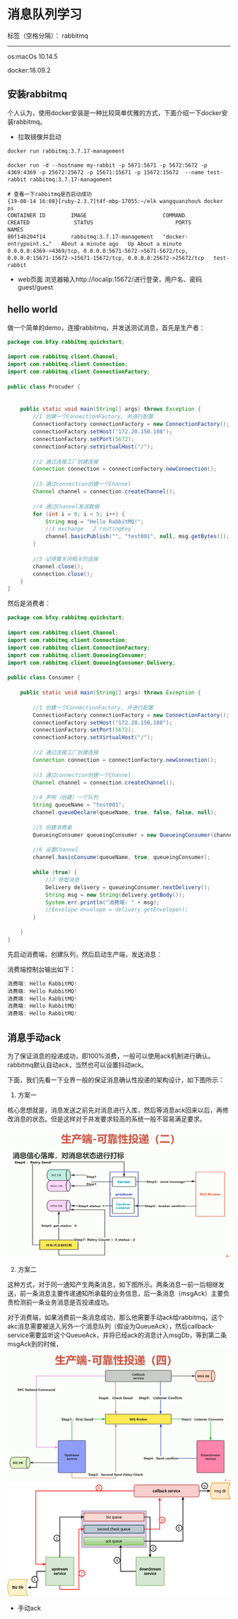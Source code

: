 ﻿# 消息队列学习

标签（空格分隔）： rabbitmq

---
os:macOs 10.14.5

docker:18.09.2

安装rabbitmq
----------
个人认为，使用docker安装是一种比较简单优雅的方式，下面介绍一下docker安装rabbitmq。

 - 拉取镜像并启动

 ```linux
 docker run rabbitmq:3.7.17-management
 
 docker run -d --hostname my-rabbit -p 5671:5671 -p 5672:5672 -p 4369:4369 -p 25672:25672 -p 15671:15671 -p 15672:15672  --name test-rabbit rabbitmq:3.7.17-management
 
 # 查看一下rabbitmq是否启动成功
 {19-08-14 16:08}[ruby-2.3.7]t4f-mbp-17055:~/elk wangquanzhou% docker ps
CONTAINER ID        IMAGE                        COMMAND                  CREATED              STATUS                          PORTS                                                                                                                      NAMES
80f14b204f14        rabbitmq:3.7.17-management   "docker-entrypoint.s…"   About a minute ago   Up About a minute               0.0.0.0:4369->4369/tcp, 0.0.0.0:5671-5672->5671-5672/tcp, 0.0.0.0:15671-15672->15671-15672/tcp, 0.0.0.0:25672->25672/tcp   test-rabbit
 ```

 - web页面
浏览器输入http://localip:15672/进行登录，用户名、密码guest/guest
 
hello world
-----------
做一个简单的demo，连接rabbitmq，并发送测试消息，首先是生产者：
```java
package com.bfxy.rabbitmq.quickstart;

import com.rabbitmq.client.Channel;
import com.rabbitmq.client.Connection;
import com.rabbitmq.client.ConnectionFactory;

public class Procuder {


    public static void main(String[] args) throws Exception {
        //1 创建一个ConnectionFactory, 并进行配置
        ConnectionFactory connectionFactory = new ConnectionFactory();
        connectionFactory.setHost("172.20.150.108");
        connectionFactory.setPort(5672);
        connectionFactory.setVirtualHost("/");

        //2 通过连接工厂创建连接
        Connection connection = connectionFactory.newConnection();

        //3 通过connection创建一个Channel
        Channel channel = connection.createChannel();

        //4 通过Channel发送数据
        for (int i = 0; i < 5; i++) {
            String msg = "Hello RabbitMQ!";
            //1 exchange   2 routingKey
            channel.basicPublish("", "test001", null, msg.getBytes());
        }

        //5 记得要关闭相关的连接
        channel.close();
        connection.close();
    }
}
```

然后是消费者：
```java
package com.bfxy.rabbitmq.quickstart;

import com.rabbitmq.client.Channel;
import com.rabbitmq.client.Connection;
import com.rabbitmq.client.ConnectionFactory;
import com.rabbitmq.client.QueueingConsumer;
import com.rabbitmq.client.QueueingConsumer.Delivery;

public class Consumer {

    public static void main(String[] args) throws Exception {

        //1 创建一个ConnectionFactory, 并进行配置
        ConnectionFactory connectionFactory = new ConnectionFactory();
        connectionFactory.setHost("172.20.150.108");
        connectionFactory.setPort(5672);
        connectionFactory.setVirtualHost("/");

        //2 通过连接工厂创建连接
        Connection connection = connectionFactory.newConnection();

        //3 通过connection创建一个Channel
        Channel channel = connection.createChannel();

        //4 声明（创建）一个队列
        String queueName = "test001";
        channel.queueDeclare(queueName, true, false, false, null);

        //5 创建消费者
        QueueingConsumer queueingConsumer = new QueueingConsumer(channel);

        //6 设置Channel
        channel.basicConsume(queueName, true, queueingConsumer);

        while (true) {
            //7 获取消息
            Delivery delivery = queueingConsumer.nextDelivery();
            String msg = new String(delivery.getBody());
            System.err.println("消费端: " + msg);
            //Envelope envelope = delivery.getEnvelope();
        }

    }
}
```
先启动消费端，创建队列，然后启动生产端，发送消息：

消费端控制台输出如下：
```java
消费端: Hello RabbitMQ!
消费端: Hello RabbitMQ!
消费端: Hello RabbitMQ!
消费端: Hello RabbitMQ!
消费端: Hello RabbitMQ!
```

消息手动ack
-------
为了保证消息的投递成功，即100%消费，一般可以使用ack机制进行确认。rabbitmq默认自动ack，当然也可以设置抖动ack。

下面，我们先看一下业界一般的保证消息确认性投递的架构设计，如下图所示：

 1. 方案一

核心思想就是，消息发送之前先对消息进行入库，然后等消息ack回来以后，再修改消息的状态。但是这样对于并发要求较高的系统一般不容易满足要求。

 ![此处输入图片的描述][1]
 
  2. 方案二

这种方式，对于同一通知产生两条消息，如下图所示。两条消息一前一后相继发送，前一条消息主要传递通知所承载的业务信息，后一条消息（msgAck）主要负责检测前一条业务消息是否投递成功。

对于消费端，如果消费前一条消息成功，那么他需要手动ack给rabbitmq，这个akc消息需要被送入另外一个消息队列（假设为QueueAck），然后callback-service需要监听这个QueueAck，并将已经ack的消息计入msgDb，等到第二条msgAck到的时候，
   ![此处输入图片的描述][2]
   ![此处输入图片的描述][3]
   

 - 手动ack

 


  [1]: https://github.com/Audi-A7/learn/blob/master/image/rabbitmq/11.png?raw=true
  [2]: https://github.com/Audi-A7/learn/blob/master/image/rabbitmq/12.png?raw=true
  [3]: data:image/svg+xml;base64,PCFET0NUWVBFIHN2ZyBQVUJMSUMgIi0vL1czQy8vRFREIFNWRyAxLjEvL0VOIiAiaHR0cDovL3d3%0D%0Ady53My5vcmcvR3JhcGhpY3MvU1ZHLzEuMS9EVEQvc3ZnMTEuZHRkIj4KPHN2ZyB4bWxucz0iaHR0%0D%0AcDovL3d3dy53My5vcmcvMjAwMC9zdmciIHhtbG5zOnhsaW5rPSJodHRwOi8vd3d3LnczLm9yZy8x%0D%0AOTk5L3hsaW5rIiB2ZXJzaW9uPSIxLjEiIHdpZHRoPSIxMTEzcHgiIGhlaWdodD0iNTYzcHgiIHZp%0D%0AZXdCb3g9Ii0wLjUgLTAuNSAxMTEzIDU2MyIgY29udGVudD0iJmx0O214ZmlsZSBtb2RpZmllZD0m%0D%0AcXVvdDsyMDE5LTA4LTE3VDA4OjEzOjI2LjgxMVomcXVvdDsgaG9zdD0mcXVvdDt3d3cuZHJhdy5p%0D%0AbyZxdW90OyBhZ2VudD0mcXVvdDtNb3ppbGxhLzUuMCAoTWFjaW50b3NoOyBJbnRlbCBNYWMgT1Mg%0D%0AWCAxMF8xNF81KSBBcHBsZVdlYktpdC81MzcuMzYgKEtIVE1MLCBsaWtlIEdlY2tvKSBDaHJvbWUv%0D%0ANzEuMC4zNTc4LjgwIFNhZmFyaS81MzcuMzYmcXVvdDsgZXRhZz0mcXVvdDtRNE9CMTFIQ3B3MGlS%0D%0AbVI2ZDhIUSZxdW90OyB2ZXJzaW9uPSZxdW90OzExLjEuNCZxdW90OyB0eXBlPSZxdW90O2dvb2ds%0D%0AZSZxdW90OyZndDsmbHQ7ZGlhZ3JhbSBpZD0mcXVvdDtNaVFmTXRqbWFzUTBWWmNIS3Y1TiZxdW90%0D%0AOyBuYW1lPSZxdW90O1BhZ2UtMSZxdW90OyZndDs1WnRiYzZNMkZNYy9qUjgzZzI1Y0hqZTNkbmE2%0D%0AbloxNk90MDh5aUJqdWhpeHNwelkrK2tyUUppTFNPekVYQkkzTDBaSEVvYnowMTlIT25KbTZHYTkr%0D%0AMDNRZFBXVkJ5eWVRU3ZZemREdERFS0FvYTArTXN1K3NEaWVVeGhDRVFXNlVXV1lSNytZTmxyYXVv%0D%0AMEN0bWswbEp6SE1rcWJScDhuQ2ZObHcwYUY0RS9OWmtzZU43ODFwU0V6REhPZnhxYjFueWlRcThM%0D%0AcVFxZXkvODZpY0ZWK003QzlvbVpOeThiNlRUWXJHdkNubWduZHpkQ040RndXVit2ZERZc3o1NVYr%0D%0AS2ZyZFAxTjdlRERCRW5sS0IyZjM1Y3RmMy9rY2srdnI1R3Y0OTUvMDErMG5mWmRIR20vMUMxOUh2%0D%0ANVRoZHFFZld1NUxUNmpuVDdQTGdFbzZsMXpranJ0K1drV1N6VlBxWjFWUGFnd28yMHF1WTFVQzZu%0D%0ATEpFNm1oQXJjczYzdG05UnNwK0krRFoxSFdJb3JqR3g1emtYOHJXaTZYMFBjUExXczFnYjJ3aWEx%0D%0AcTlDc3dJZG51V2QrQWc4ZlZVR1Y4emFUWXF5YTZROGxJRDFKQ2RQbXBRZzRzYlZ2VmNMdmFSdlVv%0D%0AQ3c5M3JrQ29DODNpRlZ3OHcvMHNVT05TRjdtUUt4N3loTVozbGZWYThHMFNzT3l1bGlwVmJmN2dQ%0D%0ATlh1L3BkSnVkYzg2RmJ5Sml5MmkrUjMzVDI3ZnNpdXI0Z3UzZTVxVmJkN1hXZ0ROb0VXYjVJOS9z%0D%0AdHcxTnZ5cmZEWkMxNkJlZ0tnSW1UeTJLZzJZUXNXVXhrOU5wK2pkM1RRa05RMlZWNWhkSjI5SWhP%0D%0AUGtYckhOdDBqTXFLYnRKamNsdEV1STN5K3JnTEMzQUIzNmNxRkMyVDNwU3ZRRkJiR0hjTENIY0k2%0D%0AR0h2SGd3dzhCb3lta0lhZTRSaFFMSnd1RXA3dElKcVJvSEVVSnNvV3M2WHNCd3p5bW1BT29HcGdF%0D%0AT3dDTTlpVUIwd1E3M1RPVXo0Vys3elRsVzE1cGFIbzZUbWtORlNkODlKek0yWmUrNDJKU0xtUkNk%0D%0AMW8wR2tVbnppTlFqVGxQSW9Ob2FybFV6TFhNNmtkWjBwWWlNYUFzWDl1czlWVTd1SlBtOXpIbjFV%0D%0ARDRLYTczSU5sdmJvS3M4Ly8yV3hzMis5dU5nWm9TdEdETjRtK0tmalh5bjFRWlpNVGxXMVBLV3lB%0D%0AUDk1RTMyUU96NGR1Q1AzKzNsSi8wd3dIZU9ad3lMdCtGb0x1YXcxU0hpVnlVN3Z6dDh4UXpVYWdO%0D%0AUnNCME5xL0htbVBIZElhaXNVVFZBUHo4Q3B2SDZ2RUNFSStqZU1GOVgrOHNKaXZ4aW9ZWTRmcytx%0D%0AeDdoN3h3Q1NiVmtEb3ZkcENtOTkydTlTSXhRNGM5Vk9Td0RUTHJUWmdsbW5yS1hIVDR2VTJxbmFs%0D%0AZzlqT1pDc2RiV0QxeEFCWnFnbkNtVGxWQU00ZTB5SE5JUDdkcys1STRUdGhjdlI0Q0RieUFkRUdn%0D%0AREFNRSs0R0FyZGJ1Q1hhb29RdkNZT3NvNkg2OGRkUVY4bkE5cm9JcjYxaGNQWEd2MUIxK0J3NjJa%0D%0AU0xoYUxRbFV5Nit5cWVzcVhYRGZKNEV5dWF2V0I3WHBoQ3VDcWx1MExrd2dnaGpFZ3drM0s0d05x%0D%0ANXdKODMwdmxHNFZZN2pvYnpKQzZJOVBoYjZWQ0g2RUNvMHM1QjBQT21GZ2dhUjhtdzkxZWdFbHVO%0D%0ATWxaaG95eEoxSkNiR2xTVUFCb1IzS3N0eEQyREtJOWhqNnNKVHFxdk1aVStVWURnQWU2anorcmhK%0D%0AcFZQWE5jK0pmQ1RvNVAxQUJ4TkJIMmVkZStwd09EZXJkTjR4bjJWRTJQTFFJUFBqN0lSakErV2Vu%0D%0AWGxtQU1yYnFNY3E3bFRZemRFWHgxRzZPU0hUWUJ3bnZHRkRZMWtOME9lbEdIQXpHaE5FT3FLeEdZ%0D%0AelJVTUVZbVZtNGZsakNpMmNKVzJrN2hMcFdWbU95TlBOMi9iQkVGOC9TYVdYK1VPZm1kVXlXemtB%0D%0AczhjV3pKQzFkZGgzRmpzdlNIWWdsdVhpV3JuMUtVbWxNbHQ1QUxPMkxaK201emhWcDBPdzRYeGtW%0D%0ASnU1L0lXdjVCK2RWUnJSYzVtNDBvRHZ2RW5wclozUGVqK0djSm5KaVRiemd4ZWFSMnJqTTNZdG43%0D%0AclNZdzZrRE1PNzZZZXFZekwyTFo0NWJnWHE0T0sySzFUOTJGTDlGcWY0OUJ0MzlCdz09Jmx0Oy9k%0D%0AaWFncmFtJmd0OyZsdDsvbXhmaWxlJmd0OyIgc3R5bGU9ImJhY2tncm91bmQtY29sb3I6IHJnYigy%0D%0ANTUsIDI1NSwgMjU1KTsiPjxkZWZzPjxsaW5lYXJHcmFkaWVudCB4MT0iMCUiIHkxPSIwJSIgeDI9%0D%0AIjAlIiB5Mj0iMTAwJSIgaWQ9Im14LWdyYWRpZW50LWQ1ZThkNC0xLTk3ZDA3Ny0xLXMtMCI+PHN0%0D%0Ab3Agb2Zmc2V0PSIwJSIgc3R5bGU9InN0b3AtY29sb3I6I2Q1ZThkNCIvPjxzdG9wIG9mZnNldD0i%0D%0AMTAwJSIgc3R5bGU9InN0b3AtY29sb3I6Izk3ZDA3NyIvPjwvbGluZWFyR3JhZGllbnQ+PC9kZWZz%0D%0APjxnPjxwYXRoIGQ9Ik0gMTEgNDgxIEwgMTAxIDQ4MSBRIDgxIDUyMSAxMDEgNTYxIEwgMTEgNTYx%0D%0AIFEgLTkgNTIxIDExIDQ4MSBaIiBmaWxsPSIjZmZmMmNjIiBzdHJva2U9IiNkNmI2NTYiIHN0cm9r%0D%0AZS13aWR0aD0iMyIgc3Ryb2tlLW1pdGVybGltaXQ9IjEwIiBwb2ludGVyLWV2ZW50cz0ibm9uZSIv%0D%0APjxnIHRyYW5zZm9ybT0idHJhbnNsYXRlKDIyLjUsNTExLjUpIj48c3dpdGNoPjxmb3JlaWduT2Jq%0D%0AZWN0IHN0eWxlPSJvdmVyZmxvdzp2aXNpYmxlOyIgcG9pbnRlci1ldmVudHM9ImFsbCIgd2lkdGg9%0D%0AIjU2IiBoZWlnaHQ9IjE5IiByZXF1aXJlZEZlYXR1cmVzPSJodHRwOi8vd3d3LnczLm9yZy9UUi9T%0D%0AVkcxMS9mZWF0dXJlI0V4dGVuc2liaWxpdHkiPjxkaXYgeG1sbnM9Imh0dHA6Ly93d3cudzMub3Jn%0D%0ALzE5OTkveGh0bWwiIHN0eWxlPSJkaXNwbGF5OiBpbmxpbmUtYmxvY2s7IGZvbnQtc2l6ZTogMThw%0D%0AeDsgZm9udC1mYW1pbHk6IEhlbHZldGljYTsgY29sb3I6IHJnYigwLCAwLCAwKTsgbGluZS1oZWln%0D%0AaHQ6IDEuMjsgdmVydGljYWwtYWxpZ246IHRvcDsgd2lkdGg6IDU3cHg7IHdoaXRlLXNwYWNlOiBu%0D%0Ab3dyYXA7IG92ZXJmbG93LXdyYXA6IG5vcm1hbDsgZm9udC13ZWlnaHQ6IGJvbGQ7IHRleHQtYWxp%0D%0AZ246IGNlbnRlcjsiPjxkaXYgeG1sbnM9Imh0dHA6Ly93d3cudzMub3JnLzE5OTkveGh0bWwiIHN0%0D%0AeWxlPSJkaXNwbGF5OmlubGluZS1ibG9jazt0ZXh0LWFsaWduOmluaGVyaXQ7dGV4dC1kZWNvcmF0%0D%0AaW9uOmluaGVyaXQ7d2hpdGUtc3BhY2U6bm9ybWFsOyI+Qml6IERiPC9kaXY+PC9kaXY+PC9mb3Jl%0D%0AaWduT2JqZWN0Pjx0ZXh0IHg9IjI4IiB5PSIxOSIgZmlsbD0iIzAwMDAwMCIgdGV4dC1hbmNob3I9%0D%0AIm1pZGRsZSIgZm9udC1zaXplPSIxOHB4IiBmb250LWZhbWlseT0iSGVsdmV0aWNhIiBmb250LXdl%0D%0AaWdodD0iYm9sZCI+Qml6IERiPC90ZXh0Pjwvc3dpdGNoPjwvZz48cGF0aCBkPSJNIDE5MSA0NDEg%0D%0ATCAxNDYgNDQxIEwgMTQ2IDUyMSBMIDExMS4xIDUyMSIgZmlsbD0ibm9uZSIgc3Ryb2tlPSIjMDAw%0D%0AMDAwIiBzdHJva2Utd2lkdGg9IjMiIHN0cm9rZS1taXRlcmxpbWl0PSIxMCIgcG9pbnRlci1ldmVu%0D%0AdHM9Im5vbmUiLz48cGF0aCBkPSJNIDEwNC4zNSA1MjEgTCAxMTMuMzUgNTE2LjUgTCAxMTEuMSA1%0D%0AMjEgTCAxMTMuMzUgNTI1LjUgWiIgZmlsbD0iIzAwMDAwMCIgc3Ryb2tlPSIjMDAwMDAwIiBzdHJv%0D%0Aa2Utd2lkdGg9IjMiIHN0cm9rZS1taXRlcmxpbWl0PSIxMCIgcG9pbnRlci1ldmVudHM9Im5vbmUi%0D%0ALz48cmVjdCB4PSIxOTEiIHk9IjM3MSIgd2lkdGg9IjE0MCIgaGVpZ2h0PSIxNDAiIGZpbGw9IiNk%0D%0ANWU4ZDQiIHN0cm9rZT0iIzgyYjM2NiIgc3Ryb2tlLXdpZHRoPSIzIiBwb2ludGVyLWV2ZW50cz0i%0D%0Abm9uZSIvPjxnIHRyYW5zZm9ybT0idHJhbnNsYXRlKDE5My41LDQyMC41KSI+PHN3aXRjaD48Zm9y%0D%0AZWlnbk9iamVjdCBzdHlsZT0ib3ZlcmZsb3c6dmlzaWJsZTsiIHBvaW50ZXItZXZlbnRzPSJhbGwi%0D%0AIHdpZHRoPSIxMzQiIGhlaWdodD0iNDAiIHJlcXVpcmVkRmVhdHVyZXM9Imh0dHA6Ly93d3cudzMu%0D%0Ab3JnL1RSL1NWRzExL2ZlYXR1cmUjRXh0ZW5zaWJpbGl0eSI+PGRpdiB4bWxucz0iaHR0cDovL3d3%0D%0Ady53My5vcmcvMTk5OS94aHRtbCIgc3R5bGU9ImRpc3BsYXk6IGlubGluZS1ibG9jazsgZm9udC1z%0D%0AaXplOiAxOHB4OyBmb250LWZhbWlseTogSGVsdmV0aWNhOyBjb2xvcjogcmdiKDAsIDAsIDApOyBs%0D%0AaW5lLWhlaWdodDogMS4yOyB2ZXJ0aWNhbC1hbGlnbjogdG9wOyB3aWR0aDogMTM0cHg7IHdoaXRl%0D%0ALXNwYWNlOiBub3dyYXA7IG92ZXJmbG93LXdyYXA6IG5vcm1hbDsgZm9udC13ZWlnaHQ6IGJvbGQ7%0D%0AIHRleHQtYWxpZ246IGNlbnRlcjsiPjxkaXYgeG1sbnM9Imh0dHA6Ly93d3cudzMub3JnLzE5OTkv%0D%0AeGh0bWwiIHN0eWxlPSJkaXNwbGF5OmlubGluZS1ibG9jazt0ZXh0LWFsaWduOmluaGVyaXQ7dGV4%0D%0AdC1kZWNvcmF0aW9uOmluaGVyaXQ7d2hpdGUtc3BhY2U6bm9ybWFsOyI+dXBzdHJlYW0gc2Vydmlj%0D%0AZTwvZGl2PjwvZGl2PjwvZm9yZWlnbk9iamVjdD48dGV4dCB4PSI2NyIgeT0iMjkiIGZpbGw9IiMw%0D%0AMDAwMDAiIHRleHQtYW5jaG9yPSJtaWRkbGUiIGZvbnQtc2l6ZT0iMThweCIgZm9udC1mYW1pbHk9%0D%0AIkhlbHZldGljYSIgZm9udC13ZWlnaHQ9ImJvbGQiPnVwc3RyZWFtIHNlcnZpY2U8L3RleHQ+PC9z%0D%0Ad2l0Y2g+PC9nPjxyZWN0IHg9IjM3MSIgeT0iMTQxIiB3aWR0aD0iMzIwIiBoZWlnaHQ9IjE4MCIg%0D%0AZmlsbD0iI2UxZDVlNyIgc3Ryb2tlPSIjOTY3M2E2IiBzdHJva2Utd2lkdGg9IjMiIHBvaW50ZXIt%0D%0AZXZlbnRzPSJub25lIi8+PHBhdGggZD0iTSA2NDEgNDQxIEwgNTY0IDQ0MSBMIDU2NCAzMjAuMSIg%0D%0AZmlsbD0ibm9uZSIgc3Ryb2tlPSIjMDAwMDAwIiBzdHJva2Utd2lkdGg9IjMiIHN0cm9rZS1taXRl%0D%0AcmxpbWl0PSIxMCIgcG9pbnRlci1ldmVudHM9Im5vbmUiLz48cGF0aCBkPSJNIDU2NCAzMTMuMzUg%0D%0ATCA1NjguNSAzMjIuMzUgTCA1NjQgMzIwLjEgTCA1NTkuNSAzMjIuMzUgWiIgZmlsbD0iIzAwMDAw%0D%0AMCIgc3Ryb2tlPSIjMDAwMDAwIiBzdHJva2Utd2lkdGg9IjMiIHN0cm9rZS1taXRlcmxpbWl0PSIx%0D%0AMCIgcG9pbnRlci1ldmVudHM9Im5vbmUiLz48cmVjdCB4PSI2NDEiIHk9IjM3MSIgd2lkdGg9IjE0%0D%0AMCIgaGVpZ2h0PSIxNDAiIGZpbGw9IiNkNWU4ZDQiIHN0cm9rZT0iIzgyYjM2NiIgc3Ryb2tlLXdp%0D%0AZHRoPSIzIiBwb2ludGVyLWV2ZW50cz0ibm9uZSIvPjxnIHRyYW5zZm9ybT0idHJhbnNsYXRlKDY1%0D%0ANi41LDQyMC41KSI+PHN3aXRjaD48Zm9yZWlnbk9iamVjdCBzdHlsZT0ib3ZlcmZsb3c6dmlzaWJs%0D%0AZTsiIHBvaW50ZXItZXZlbnRzPSJhbGwiIHdpZHRoPSIxMDgiIGhlaWdodD0iNDAiIHJlcXVpcmVk%0D%0ARmVhdHVyZXM9Imh0dHA6Ly93d3cudzMub3JnL1RSL1NWRzExL2ZlYXR1cmUjRXh0ZW5zaWJpbGl0%0D%0AeSI+PGRpdiB4bWxucz0iaHR0cDovL3d3dy53My5vcmcvMTk5OS94aHRtbCIgc3R5bGU9ImRpc3Bs%0D%0AYXk6IGlubGluZS1ibG9jazsgZm9udC1zaXplOiAxOHB4OyBmb250LWZhbWlseTogSGVsdmV0aWNh%0D%0AOyBjb2xvcjogcmdiKDAsIDAsIDApOyBsaW5lLWhlaWdodDogMS4yOyB2ZXJ0aWNhbC1hbGlnbjog%0D%0AdG9wOyB3aWR0aDogMTEwcHg7IHdoaXRlLXNwYWNlOiBub3dyYXA7IG92ZXJmbG93LXdyYXA6IG5v%0D%0Acm1hbDsgZm9udC13ZWlnaHQ6IGJvbGQ7IHRleHQtYWxpZ246IGNlbnRlcjsiPjxkaXYgeG1sbnM9%0D%0AImh0dHA6Ly93d3cudzMub3JnLzE5OTkveGh0bWwiIHN0eWxlPSJkaXNwbGF5OmlubGluZS1ibG9j%0D%0Aazt0ZXh0LWFsaWduOmluaGVyaXQ7dGV4dC1kZWNvcmF0aW9uOmluaGVyaXQ7d2hpdGUtc3BhY2U6%0D%0Abm9ybWFsOyI+ZG93blN0cmVhbTxiciBzdHlsZT0iZm9udC1zaXplOiAxOHB4IiAvPnNlcnZpY2U8%0D%0AL2Rpdj48L2Rpdj48L2ZvcmVpZ25PYmplY3Q+PHRleHQgeD0iNTQiIHk9IjI5IiBmaWxsPSIjMDAw%0D%0AMDAwIiB0ZXh0LWFuY2hvcj0ibWlkZGxlIiBmb250LXNpemU9IjE4cHgiIGZvbnQtZmFtaWx5PSJI%0D%0AZWx2ZXRpY2EiIGZvbnQtd2VpZ2h0PSJib2xkIj5bTm90IHN1cHBvcnRlZCBieSB2aWV3ZXJdPC90%0D%0AZXh0Pjwvc3dpdGNoPjwvZz48cGF0aCBkPSJNIDk1NiA0MSBMIDEwMDAuOSA0MSIgZmlsbD0ibm9u%0D%0AZSIgc3Ryb2tlPSIjMDAwMDAwIiBzdHJva2Utd2lkdGg9IjMiIHN0cm9rZS1taXRlcmxpbWl0PSIx%0D%0AMCIgcG9pbnRlci1ldmVudHM9Im5vbmUiLz48cGF0aCBkPSJNIDEwMDcuNjUgNDEgTCA5OTguNjUg%0D%0ANDUuNSBMIDEwMDAuOSA0MSBMIDk5OC42NSAzNi41IFoiIGZpbGw9IiMwMDAwMDAiIHN0cm9rZT0i%0D%0AIzAwMDAwMCIgc3Ryb2tlLXdpZHRoPSIzIiBzdHJva2UtbWl0ZXJsaW1pdD0iMTAiIHBvaW50ZXIt%0D%0AZXZlbnRzPSJub25lIi8+PHBhdGggZD0iTSA2MzEgNDEgTCAxNDEgNDEgTCAxNDEgNDA2IEwgMTgw%0D%0ALjkgNDA2IiBmaWxsPSJub25lIiBzdHJva2U9IiNmZjAwMDAiIHN0cm9rZS13aWR0aD0iMyIgc3Ry%0D%0Ab2tlLW1pdGVybGltaXQ9IjEwIiBwb2ludGVyLWV2ZW50cz0ibm9uZSIvPjxwYXRoIGQ9Ik0gMTg3%0D%0ALjY1IDQwNiBMIDE3OC42NSA0MTAuNSBMIDE4MC45IDQwNiBMIDE3OC42NSA0MDEuNSBaIiBmaWxs%0D%0APSIjZmYwMDAwIiBzdHJva2U9IiNmZjAwMDAiIHN0cm9rZS13aWR0aD0iMyIgc3Ryb2tlLW1pdGVy%0D%0AbGltaXQ9IjEwIiBwb2ludGVyLWV2ZW50cz0ibm9uZSIvPjxyZWN0IHg9IjYzMSIgeT0iMTEiIHdp%0D%0AZHRoPSIzMjUiIGhlaWdodD0iNjAiIHJ4PSI5IiByeT0iOSIgZmlsbD0iI2Y4Y2VjYyIgc3Ryb2tl%0D%0APSIjYjg1NDUwIiBzdHJva2Utd2lkdGg9IjMiIHBvaW50ZXItZXZlbnRzPSJub25lIi8+PGcgdHJh%0D%0AbnNmb3JtPSJ0cmFuc2xhdGUoNzIzLjUsMzEuNSkiPjxzd2l0Y2g+PGZvcmVpZ25PYmplY3Qgc3R5%0D%0AbGU9Im92ZXJmbG93OnZpc2libGU7IiBwb2ludGVyLWV2ZW50cz0iYWxsIiB3aWR0aD0iMTM5IiBo%0D%0AZWlnaHQ9IjE5IiByZXF1aXJlZEZlYXR1cmVzPSJodHRwOi8vd3d3LnczLm9yZy9UUi9TVkcxMS9m%0D%0AZWF0dXJlI0V4dGVuc2liaWxpdHkiPjxkaXYgeG1sbnM9Imh0dHA6Ly93d3cudzMub3JnLzE5OTkv%0D%0AeGh0bWwiIHN0eWxlPSJkaXNwbGF5OiBpbmxpbmUtYmxvY2s7IGZvbnQtc2l6ZTogMThweDsgZm9u%0D%0AdC1mYW1pbHk6IEhlbHZldGljYTsgY29sb3I6IHJnYigwLCAwLCAwKTsgbGluZS1oZWlnaHQ6IDEu%0D%0AMjsgdmVydGljYWwtYWxpZ246IHRvcDsgd2lkdGg6IDEzOXB4OyB3aGl0ZS1zcGFjZTogbm93cmFw%0D%0AOyBvdmVyZmxvdy13cmFwOiBub3JtYWw7IGZvbnQtd2VpZ2h0OiBib2xkOyB0ZXh0LWFsaWduOiBj%0D%0AZW50ZXI7Ij48ZGl2IHhtbG5zPSJodHRwOi8vd3d3LnczLm9yZy8xOTk5L3hodG1sIiBzdHlsZT0i%0D%0AZGlzcGxheTppbmxpbmUtYmxvY2s7dGV4dC1hbGlnbjppbmhlcml0O3RleHQtZGVjb3JhdGlvbjpp%0D%0Abmhlcml0O3doaXRlLXNwYWNlOm5vcm1hbDsiPmNhbGxiYWNrIHNlcnZpY2U8L2Rpdj48L2Rpdj48%0D%0AL2ZvcmVpZ25PYmplY3Q+PHRleHQgeD0iNzAiIHk9IjE5IiBmaWxsPSIjMDAwMDAwIiB0ZXh0LWFu%0D%0AY2hvcj0ibWlkZGxlIiBmb250LXNpemU9IjE4cHgiIGZvbnQtZmFtaWx5PSJIZWx2ZXRpY2EiIGZv%0D%0AbnQtd2VpZ2h0PSJib2xkIj5jYWxsYmFjayBzZXJ2aWNlPC90ZXh0Pjwvc3dpdGNoPjwvZz48cGF0%0D%0AaCBkPSJNIDEwMjEgMSBMIDExMTEgMSBRIDEwOTEgNDEgMTExMSA4MSBMIDEwMjEgODEgUSAxMDAx%0D%0AIDQxIDEwMjEgMSBaIiBmaWxsPSIjZmZlNmNjIiBzdHJva2U9IiNkNzliMDAiIHN0cm9rZS13aWR0%0D%0AaD0iMyIgc3Ryb2tlLW1pdGVybGltaXQ9IjEwIiBwb2ludGVyLWV2ZW50cz0ibm9uZSIvPjxnIHRy%0D%0AYW5zZm9ybT0idHJhbnNsYXRlKDEwMzAuNSwzMS41KSI+PHN3aXRjaD48Zm9yZWlnbk9iamVjdCBz%0D%0AdHlsZT0ib3ZlcmZsb3c6dmlzaWJsZTsiIHBvaW50ZXItZXZlbnRzPSJhbGwiIHdpZHRoPSI2MCIg%0D%0AaGVpZ2h0PSIxOSIgcmVxdWlyZWRGZWF0dXJlcz0iaHR0cDovL3d3dy53My5vcmcvVFIvU1ZHMTEv%0D%0AZmVhdHVyZSNFeHRlbnNpYmlsaXR5Ij48ZGl2IHhtbG5zPSJodHRwOi8vd3d3LnczLm9yZy8xOTk5%0D%0AL3hodG1sIiBzdHlsZT0iZGlzcGxheTogaW5saW5lLWJsb2NrOyBmb250LXNpemU6IDE4cHg7IGZv%0D%0AbnQtZmFtaWx5OiBIZWx2ZXRpY2E7IGNvbG9yOiByZ2IoMCwgMCwgMCk7IGxpbmUtaGVpZ2h0OiAx%0D%0ALjI7IHZlcnRpY2FsLWFsaWduOiB0b3A7IHdpZHRoOiA2MHB4OyB3aGl0ZS1zcGFjZTogbm93cmFw%0D%0AOyBvdmVyZmxvdy13cmFwOiBub3JtYWw7IHRleHQtYWxpZ246IGNlbnRlcjsiPjxkaXYgeG1sbnM9%0D%0AImh0dHA6Ly93d3cudzMub3JnLzE5OTkveGh0bWwiIHN0eWxlPSJkaXNwbGF5OmlubGluZS1ibG9j%0D%0Aazt0ZXh0LWFsaWduOmluaGVyaXQ7dGV4dC1kZWNvcmF0aW9uOmluaGVyaXQ7d2hpdGUtc3BhY2U6%0D%0Abm9ybWFsOyI+bXNnIGRiPC9kaXY+PC9kaXY+PC9mb3JlaWduT2JqZWN0Pjx0ZXh0IHg9IjMwIiB5%0D%0APSIxOSIgZmlsbD0iIzAwMDAwMCIgdGV4dC1hbmNob3I9Im1pZGRsZSIgZm9udC1zaXplPSIxOHB4%0D%0AIiBmb250LWZhbWlseT0iSGVsdmV0aWNhIj5tc2cgZGI8L3RleHQ+PC9zd2l0Y2g+PC9nPjxyZWN0%0D%0AIHg9IjM4MSIgeT0iMTUxIiB3aWR0aD0iMzAwIiBoZWlnaHQ9IjQwIiBmaWxsPSIjZmFkOWQ1IiBz%0D%0AdHJva2U9IiNhZTQxMzIiIHN0cm9rZS13aWR0aD0iMyIgcG9pbnRlci1ldmVudHM9Im5vbmUiLz48%0D%0AZyB0cmFuc2Zvcm09InRyYW5zbGF0ZSg0OTEuNSwxNjEuNSkiPjxzd2l0Y2g+PGZvcmVpZ25PYmpl%0D%0AY3Qgc3R5bGU9Im92ZXJmbG93OnZpc2libGU7IiBwb2ludGVyLWV2ZW50cz0iYWxsIiB3aWR0aD0i%0D%0ANzgiIGhlaWdodD0iMTkiIHJlcXVpcmVkRmVhdHVyZXM9Imh0dHA6Ly93d3cudzMub3JnL1RSL1NW%0D%0ARzExL2ZlYXR1cmUjRXh0ZW5zaWJpbGl0eSI+PGRpdiB4bWxucz0iaHR0cDovL3d3dy53My5vcmcv%0D%0AMTk5OS94aHRtbCIgc3R5bGU9ImRpc3BsYXk6IGlubGluZS1ibG9jazsgZm9udC1zaXplOiAxOHB4%0D%0AOyBmb250LWZhbWlseTogSGVsdmV0aWNhOyBjb2xvcjogcmdiKDAsIDAsIDApOyBsaW5lLWhlaWdo%0D%0AdDogMS4yOyB2ZXJ0aWNhbC1hbGlnbjogdG9wOyB3aWR0aDogODBweDsgd2hpdGUtc3BhY2U6IG5v%0D%0Ad3JhcDsgb3ZlcmZsb3ctd3JhcDogbm9ybWFsOyB0ZXh0LWFsaWduOiBjZW50ZXI7Ij48ZGl2IHht%0D%0AbG5zPSJodHRwOi8vd3d3LnczLm9yZy8xOTk5L3hodG1sIiBzdHlsZT0iZGlzcGxheTppbmxpbmUt%0D%0AYmxvY2s7dGV4dC1hbGlnbjppbmhlcml0O3RleHQtZGVjb3JhdGlvbjppbmhlcml0O3doaXRlLXNw%0D%0AYWNlOm5vcm1hbDsiPmJpeiBxdWV1ZTwvZGl2PjwvZGl2PjwvZm9yZWlnbk9iamVjdD48dGV4dCB4%0D%0APSIzOSIgeT0iMTkiIGZpbGw9IiMwMDAwMDAiIHRleHQtYW5jaG9yPSJtaWRkbGUiIGZvbnQtc2l6%0D%0AZT0iMThweCIgZm9udC1mYW1pbHk9IkhlbHZldGljYSI+Yml6IHF1ZXVlPC90ZXh0Pjwvc3dpdGNo%0D%0APjwvZz48cGF0aCBkPSJNIDY4MSAyMzEgTCA3NTkgMjMxIEwgNzU5IDg0LjEiIGZpbGw9Im5vbmUi%0D%0AIHN0cm9rZT0iI2ZmMDAwMCIgc3Ryb2tlLXdpZHRoPSIzIiBzdHJva2UtbWl0ZXJsaW1pdD0iMTAi%0D%0AIHBvaW50ZXItZXZlbnRzPSJub25lIi8+PHBhdGggZD0iTSA3NTkgNzcuMzUgTCA3NjMuNSA4Ni4z%0D%0ANSBMIDc1OSA4NC4xIEwgNzU0LjUgODYuMzUgWiIgZmlsbD0iI2ZmMDAwMCIgc3Ryb2tlPSIjZmYw%0D%0AMDAwIiBzdHJva2Utd2lkdGg9IjMiIHN0cm9rZS1taXRlcmxpbWl0PSIxMCIgcG9pbnRlci1ldmVu%0D%0AdHM9Im5vbmUiLz48cmVjdCB4PSIzODEiIHk9IjIxMSIgd2lkdGg9IjMwMCIgaGVpZ2h0PSI0MCIg%0D%0AZmlsbD0iI2JhYzhkMyIgc3Ryb2tlPSIjMjM0NDVkIiBzdHJva2Utd2lkdGg9IjMiIHBvaW50ZXIt%0D%0AZXZlbnRzPSJub25lIi8+PGcgdHJhbnNmb3JtPSJ0cmFuc2xhdGUoNDQ3LjUsMjIxLjUpIj48c3dp%0D%0AdGNoPjxmb3JlaWduT2JqZWN0IHN0eWxlPSJvdmVyZmxvdzp2aXNpYmxlOyIgcG9pbnRlci1ldmVu%0D%0AdHM9ImFsbCIgd2lkdGg9IjE2NiIgaGVpZ2h0PSIxOSIgcmVxdWlyZWRGZWF0dXJlcz0iaHR0cDov%0D%0AL3d3dy53My5vcmcvVFIvU1ZHMTEvZmVhdHVyZSNFeHRlbnNpYmlsaXR5Ij48ZGl2IHhtbG5zPSJo%0D%0AdHRwOi8vd3d3LnczLm9yZy8xOTk5L3hodG1sIiBzdHlsZT0iZGlzcGxheTogaW5saW5lLWJsb2Nr%0D%0AOyBmb250LXNpemU6IDE4cHg7IGZvbnQtZmFtaWx5OiBIZWx2ZXRpY2E7IGNvbG9yOiByZ2IoMCwg%0D%0AMCwgMCk7IGxpbmUtaGVpZ2h0OiAxLjI7IHZlcnRpY2FsLWFsaWduOiB0b3A7IHdpZHRoOiAxNjZw%0D%0AeDsgd2hpdGUtc3BhY2U6IG5vd3JhcDsgb3ZlcmZsb3ctd3JhcDogbm9ybWFsOyB0ZXh0LWFsaWdu%0D%0AOiBjZW50ZXI7Ij48ZGl2IHhtbG5zPSJodHRwOi8vd3d3LnczLm9yZy8xOTk5L3hodG1sIiBzdHls%0D%0AZT0iZGlzcGxheTppbmxpbmUtYmxvY2s7dGV4dC1hbGlnbjppbmhlcml0O3RleHQtZGVjb3JhdGlv%0D%0Abjppbmhlcml0O3doaXRlLXNwYWNlOm5vcm1hbDsiPnNlY29uZCBjaGVjayBxdWV1ZTwvZGl2Pjwv%0D%0AZGl2PjwvZm9yZWlnbk9iamVjdD48dGV4dCB4PSI4MyIgeT0iMTkiIGZpbGw9IiMwMDAwMDAiIHRl%0D%0AeHQtYW5jaG9yPSJtaWRkbGUiIGZvbnQtc2l6ZT0iMThweCIgZm9udC1mYW1pbHk9IkhlbHZldGlj%0D%0AYSI+c2Vjb25kIGNoZWNrIHF1ZXVlPC90ZXh0Pjwvc3dpdGNoPjwvZz48cGF0aCBkPSJNIDY4MSAy%0D%0AOTEgTCA4NzUgMjkxIEwgODc1IDgxLjEiIGZpbGw9Im5vbmUiIHN0cm9rZT0iIzAwMDAwMCIgc3Ry%0D%0Ab2tlLXdpZHRoPSIzIiBzdHJva2UtbWl0ZXJsaW1pdD0iMTAiIHBvaW50ZXItZXZlbnRzPSJub25l%0D%0AIi8+PHBhdGggZD0iTSA4NzUgNzQuMzUgTCA4NzkuNSA4My4zNSBMIDg3NSA4MS4xIEwgODcwLjUg%0D%0AODMuMzUgWiIgZmlsbD0iIzAwMDAwMCIgc3Ryb2tlPSIjMDAwMDAwIiBzdHJva2Utd2lkdGg9IjMi%0D%0AIHN0cm9rZS1taXRlcmxpbWl0PSIxMCIgcG9pbnRlci1ldmVudHM9Im5vbmUiLz48cmVjdCB4PSIz%0D%0AODEiIHk9IjI3MSIgd2lkdGg9IjMwMCIgaGVpZ2h0PSI0MCIgZmlsbD0idXJsKCNteC1ncmFkaWVu%0D%0AdC1kNWU4ZDQtMS05N2QwNzctMS1zLTApIiBzdHJva2U9IiM4MmIzNjYiIHN0cm9rZS13aWR0aD0i%0D%0AMyIgcG9pbnRlci1ldmVudHM9Im5vbmUiLz48ZyB0cmFuc2Zvcm09InRyYW5zbGF0ZSg0ODguNSwy%0D%0AODEuNSkiPjxzd2l0Y2g+PGZvcmVpZ25PYmplY3Qgc3R5bGU9Im92ZXJmbG93OnZpc2libGU7IiBw%0D%0Ab2ludGVyLWV2ZW50cz0iYWxsIiB3aWR0aD0iODQiIGhlaWdodD0iMTkiIHJlcXVpcmVkRmVhdHVy%0D%0AZXM9Imh0dHA6Ly93d3cudzMub3JnL1RSL1NWRzExL2ZlYXR1cmUjRXh0ZW5zaWJpbGl0eSI+PGRp%0D%0AdiB4bWxucz0iaHR0cDovL3d3dy53My5vcmcvMTk5OS94aHRtbCIgc3R5bGU9ImRpc3BsYXk6IGlu%0D%0AbGluZS1ibG9jazsgZm9udC1zaXplOiAxOHB4OyBmb250LWZhbWlseTogSGVsdmV0aWNhOyBjb2xv%0D%0AcjogcmdiKDAsIDAsIDApOyBsaW5lLWhlaWdodDogMS4yOyB2ZXJ0aWNhbC1hbGlnbjogdG9wOyB3%0D%0AaWR0aDogODRweDsgd2hpdGUtc3BhY2U6IG5vd3JhcDsgb3ZlcmZsb3ctd3JhcDogbm9ybWFsOyB0%0D%0AZXh0LWFsaWduOiBjZW50ZXI7Ij48ZGl2IHhtbG5zPSJodHRwOi8vd3d3LnczLm9yZy8xOTk5L3ho%0D%0AdG1sIiBzdHlsZT0iZGlzcGxheTppbmxpbmUtYmxvY2s7dGV4dC1hbGlnbjppbmhlcml0O3RleHQt%0D%0AZGVjb3JhdGlvbjppbmhlcml0O3doaXRlLXNwYWNlOm5vcm1hbDsiPmFjayBxdWV1ZTwvZGl2Pjwv%0D%0AZGl2PjwvZm9yZWlnbk9iamVjdD48dGV4dCB4PSI0MiIgeT0iMTkiIGZpbGw9IiMwMDAwMDAiIHRl%0D%0AeHQtYW5jaG9yPSJtaWRkbGUiIGZvbnQtc2l6ZT0iMThweCIgZm9udC1mYW1pbHk9IkhlbHZldGlj%0D%0AYSI+YWNrIHF1ZXVlPC90ZXh0Pjwvc3dpdGNoPjwvZz48cGF0aCBkPSJNIDY4MSAxNzEgTCA3MTEg%0D%0AMTcxIEwgNzExIDM2MC45IiBmaWxsPSJub25lIiBzdHJva2U9IiMwMDAwMDAiIHN0cm9rZS13aWR0%0D%0AaD0iMyIgc3Ryb2tlLW1pdGVybGltaXQ9IjEwIiBwb2ludGVyLWV2ZW50cz0ibm9uZSIvPjxwYXRo%0D%0AIGQ9Ik0gNzExIDM2Ny42NSBMIDcwNi41IDM1OC42NSBMIDcxMSAzNjAuOSBMIDcxNS41IDM1OC42%0D%0ANSBaIiBmaWxsPSIjMDAwMDAwIiBzdHJva2U9IiMwMDAwMDAiIHN0cm9rZS13aWR0aD0iMyIgc3Ry%0D%0Ab2tlLW1pdGVybGltaXQ9IjEwIiBwb2ludGVyLWV2ZW50cz0ibm9uZSIvPjxwYXRoIGQ9Ik0gMjYx%0D%0AIDM3MSBMIDI2MSAxNzEgTCAzNzAuOSAxNzEiIGZpbGw9Im5vbmUiIHN0cm9rZT0iIzAwMDAwMCIg%0D%0Ac3Ryb2tlLXdpZHRoPSIzIiBzdHJva2UtbWl0ZXJsaW1pdD0iMTAiIHBvaW50ZXItZXZlbnRzPSJu%0D%0Ab25lIi8+PHBhdGggZD0iTSAzNzcuNjUgMTcxIEwgMzY4LjY1IDE3NS41IEwgMzcwLjkgMTcxIEwg%0D%0AMzY4LjY1IDE2Ni41IFoiIGZpbGw9IiMwMDAwMDAiIHN0cm9rZT0iIzAwMDAwMCIgc3Ryb2tlLXdp%0D%0AZHRoPSIzIiBzdHJva2UtbWl0ZXJsaW1pdD0iMTAiIHBvaW50ZXItZXZlbnRzPSJub25lIi8+PHBh%0D%0AdGggZD0iTSAyNjEgNTExIEwgMjYxIDUzMSBMIDM1NiA1MzEgTCAzNTYgMjMxIEwgMzcwLjkgMjMx%0D%0AIiBmaWxsPSJub25lIiBzdHJva2U9IiNmZjAwMDAiIHN0cm9rZS13aWR0aD0iMyIgc3Ryb2tlLW1p%0D%0AdGVybGltaXQ9IjEwIiBwb2ludGVyLWV2ZW50cz0ibm9uZSIvPjxwYXRoIGQ9Ik0gMzc3LjY1IDIz%0D%0AMSBMIDM2OC42NSAyMzUuNSBMIDM3MC45IDIzMSBMIDM2OC42NSAyMjYuNSBaIiBmaWxsPSIjZmYw%0D%0AMDAwIiBzdHJva2U9IiNmZjAwMDAiIHN0cm9rZS13aWR0aD0iMyIgc3Ryb2tlLW1pdGVybGltaXQ9%0D%0AIjEwIiBwb2ludGVyLWV2ZW50cz0ibm9uZSIvPjxlbGxpcHNlIGN4PSIxMzYiIGN5PSI0ODEiIHJ4%0D%0APSIxNSIgcnk9IjE1IiBmaWxsPSIjZmZmZmZmIiBzdHJva2U9IiMwMDAwMDAiIHN0cm9rZS13aWR0%0D%0AaD0iMyIgcG9pbnRlci1ldmVudHM9Im5vbmUiLz48ZyB0cmFuc2Zvcm09InRyYW5zbGF0ZSgxMjku%0D%0ANSw0NjkuNSkiPjxzd2l0Y2g+PGZvcmVpZ25PYmplY3Qgc3R5bGU9Im92ZXJmbG93OnZpc2libGU7%0D%0AIiBwb2ludGVyLWV2ZW50cz0iYWxsIiB3aWR0aD0iMTIiIGhlaWdodD0iMjIiIHJlcXVpcmVkRmVh%0D%0AdHVyZXM9Imh0dHA6Ly93d3cudzMub3JnL1RSL1NWRzExL2ZlYXR1cmUjRXh0ZW5zaWJpbGl0eSI+%0D%0APGRpdiB4bWxucz0iaHR0cDovL3d3dy53My5vcmcvMTk5OS94aHRtbCIgc3R5bGU9ImRpc3BsYXk6%0D%0AIGlubGluZS1ibG9jazsgZm9udC1zaXplOiAxOHB4OyBmb250LWZhbWlseTogSGVsdmV0aWNhOyBj%0D%0Ab2xvcjogcmdiKDAsIDAsIDApOyBsaW5lLWhlaWdodDogMS4yOyB2ZXJ0aWNhbC1hbGlnbjogdG9w%0D%0AOyB3aWR0aDogMTJweDsgd2hpdGUtc3BhY2U6IG5vd3JhcDsgb3ZlcmZsb3ctd3JhcDogbm9ybWFs%0D%0AOyB0ZXh0LWFsaWduOiBjZW50ZXI7Ij48ZGl2IHhtbG5zPSJodHRwOi8vd3d3LnczLm9yZy8xOTk5%0D%0AL3hodG1sIiBzdHlsZT0iZGlzcGxheTppbmxpbmUtYmxvY2s7dGV4dC1hbGlnbjppbmhlcml0O3Rl%0D%0AeHQtZGVjb3JhdGlvbjppbmhlcml0O3doaXRlLXNwYWNlOm5vcm1hbDsiPjxmb250IHN0eWxlPSJm%0D%0Ab250LXNpemU6IDIwcHgiPjE8L2ZvbnQ+PC9kaXY+PC9kaXY+PC9mb3JlaWduT2JqZWN0Pjx0ZXh0%0D%0AIHg9IjYiIHk9IjIwIiBmaWxsPSIjMDAwMDAwIiB0ZXh0LWFuY2hvcj0ibWlkZGxlIiBmb250LXNp%0D%0AemU9IjE4cHgiIGZvbnQtZmFtaWx5PSJIZWx2ZXRpY2EiPltOb3Qgc3VwcG9ydGVkIGJ5IHZpZXdl%0D%0Acl08L3RleHQ+PC9zd2l0Y2g+PC9nPjxlbGxpcHNlIGN4PSIyNDYiIGN5PSIyNzYiIHJ4PSIxNSIg%0D%0Acnk9IjE1IiBmaWxsPSIjZmZmZmZmIiBzdHJva2U9IiMwMDAwMDAiIHN0cm9rZS13aWR0aD0iMyIg%0D%0AcG9pbnRlci1ldmVudHM9Im5vbmUiLz48ZyB0cmFuc2Zvcm09InRyYW5zbGF0ZSgyMzkuNSwyNjQu%0D%0ANSkiPjxzd2l0Y2g+PGZvcmVpZ25PYmplY3Qgc3R5bGU9Im92ZXJmbG93OnZpc2libGU7IiBwb2lu%0D%0AdGVyLWV2ZW50cz0iYWxsIiB3aWR0aD0iMTIiIGhlaWdodD0iMjIiIHJlcXVpcmVkRmVhdHVyZXM9%0D%0AImh0dHA6Ly93d3cudzMub3JnL1RSL1NWRzExL2ZlYXR1cmUjRXh0ZW5zaWJpbGl0eSI+PGRpdiB4%0D%0AbWxucz0iaHR0cDovL3d3dy53My5vcmcvMTk5OS94aHRtbCIgc3R5bGU9ImRpc3BsYXk6IGlubGlu%0D%0AZS1ibG9jazsgZm9udC1zaXplOiAxOHB4OyBmb250LWZhbWlseTogSGVsdmV0aWNhOyBjb2xvcjog%0D%0AcmdiKDAsIDAsIDApOyBsaW5lLWhlaWdodDogMS4yOyB2ZXJ0aWNhbC1hbGlnbjogdG9wOyB3aWR0%0D%0AaDogMTJweDsgd2hpdGUtc3BhY2U6IG5vd3JhcDsgb3ZlcmZsb3ctd3JhcDogbm9ybWFsOyB0ZXh0%0D%0ALWFsaWduOiBjZW50ZXI7Ij48ZGl2IHhtbG5zPSJodHRwOi8vd3d3LnczLm9yZy8xOTk5L3hodG1s%0D%0AIiBzdHlsZT0iZGlzcGxheTppbmxpbmUtYmxvY2s7dGV4dC1hbGlnbjppbmhlcml0O3RleHQtZGVj%0D%0Ab3JhdGlvbjppbmhlcml0O3doaXRlLXNwYWNlOm5vcm1hbDsiPjxmb250IHN0eWxlPSJmb250LXNp%0D%0AemU6IDIwcHgiPjI8L2ZvbnQ+PC9kaXY+PC9kaXY+PC9mb3JlaWduT2JqZWN0Pjx0ZXh0IHg9IjYi%0D%0AIHk9IjIwIiBmaWxsPSIjMDAwMDAwIiB0ZXh0LWFuY2hvcj0ibWlkZGxlIiBmb250LXNpemU9IjE4%0D%0AcHgiIGZvbnQtZmFtaWx5PSJIZWx2ZXRpY2EiPltOb3Qgc3VwcG9ydGVkIGJ5IHZpZXdlcl08L3Rl%0D%0AeHQ+PC9zd2l0Y2g+PC9nPjxlbGxpcHNlIGN4PSI3MjYiIGN5PSIzMjYiIHJ4PSIxNSIgcnk9IjE1%0D%0AIiBmaWxsPSIjZmZmZmZmIiBzdHJva2U9IiMwMDAwMDAiIHN0cm9rZS13aWR0aD0iMyIgcG9pbnRl%0D%0Aci1ldmVudHM9Im5vbmUiLz48ZyB0cmFuc2Zvcm09InRyYW5zbGF0ZSg3MTkuNSwzMTQuNSkiPjxz%0D%0Ad2l0Y2g+PGZvcmVpZ25PYmplY3Qgc3R5bGU9Im92ZXJmbG93OnZpc2libGU7IiBwb2ludGVyLWV2%0D%0AZW50cz0iYWxsIiB3aWR0aD0iMTIiIGhlaWdodD0iMjIiIHJlcXVpcmVkRmVhdHVyZXM9Imh0dHA6%0D%0ALy93d3cudzMub3JnL1RSL1NWRzExL2ZlYXR1cmUjRXh0ZW5zaWJpbGl0eSI+PGRpdiB4bWxucz0i%0D%0AaHR0cDovL3d3dy53My5vcmcvMTk5OS94aHRtbCIgc3R5bGU9ImRpc3BsYXk6IGlubGluZS1ibG9j%0D%0AazsgZm9udC1zaXplOiAxOHB4OyBmb250LWZhbWlseTogSGVsdmV0aWNhOyBjb2xvcjogcmdiKDAs%0D%0AIDAsIDApOyBsaW5lLWhlaWdodDogMS4yOyB2ZXJ0aWNhbC1hbGlnbjogdG9wOyB3aWR0aDogMTJw%0D%0AeDsgd2hpdGUtc3BhY2U6IG5vd3JhcDsgb3ZlcmZsb3ctd3JhcDogbm9ybWFsOyB0ZXh0LWFsaWdu%0D%0AOiBjZW50ZXI7Ij48ZGl2IHhtbG5zPSJodHRwOi8vd3d3LnczLm9yZy8xOTk5L3hodG1sIiBzdHls%0D%0AZT0iZGlzcGxheTppbmxpbmUtYmxvY2s7dGV4dC1hbGlnbjppbmhlcml0O3RleHQtZGVjb3JhdGlv%0D%0Abjppbmhlcml0O3doaXRlLXNwYWNlOm5vcm1hbDsiPjxmb250IHN0eWxlPSJmb250LXNpemU6IDIw%0D%0AcHgiPjM8L2ZvbnQ+PC9kaXY+PC9kaXY+PC9mb3JlaWduT2JqZWN0Pjx0ZXh0IHg9IjYiIHk9IjIw%0D%0AIiBmaWxsPSIjMDAwMDAwIiB0ZXh0LWFuY2hvcj0ibWlkZGxlIiBmb250LXNpemU9IjE4cHgiIGZv%0D%0AbnQtZmFtaWx5PSJIZWx2ZXRpY2EiPltOb3Qgc3VwcG9ydGVkIGJ5IHZpZXdlcl08L3RleHQ+PC9z%0D%0Ad2l0Y2g+PC9nPjxlbGxpcHNlIGN4PSI1NDYiIGN5PSIzODYiIHJ4PSIxNSIgcnk9IjE1IiBmaWxs%0D%0APSIjZmZmZmZmIiBzdHJva2U9IiMwMDAwMDAiIHN0cm9rZS13aWR0aD0iMyIgcG9pbnRlci1ldmVu%0D%0AdHM9Im5vbmUiLz48ZyB0cmFuc2Zvcm09InRyYW5zbGF0ZSg1MzkuNSwzNzQuNSkiPjxzd2l0Y2g+%0D%0APGZvcmVpZ25PYmplY3Qgc3R5bGU9Im92ZXJmbG93OnZpc2libGU7IiBwb2ludGVyLWV2ZW50cz0i%0D%0AYWxsIiB3aWR0aD0iMTIiIGhlaWdodD0iMjIiIHJlcXVpcmVkRmVhdHVyZXM9Imh0dHA6Ly93d3cu%0D%0AdzMub3JnL1RSL1NWRzExL2ZlYXR1cmUjRXh0ZW5zaWJpbGl0eSI+PGRpdiB4bWxucz0iaHR0cDov%0D%0AL3d3dy53My5vcmcvMTk5OS94aHRtbCIgc3R5bGU9ImRpc3BsYXk6IGlubGluZS1ibG9jazsgZm9u%0D%0AdC1zaXplOiAxOHB4OyBmb250LWZhbWlseTogSGVsdmV0aWNhOyBjb2xvcjogcmdiKDAsIDAsIDAp%0D%0AOyBsaW5lLWhlaWdodDogMS4yOyB2ZXJ0aWNhbC1hbGlnbjogdG9wOyB3aWR0aDogMTJweDsgd2hp%0D%0AdGUtc3BhY2U6IG5vd3JhcDsgb3ZlcmZsb3ctd3JhcDogbm9ybWFsOyB0ZXh0LWFsaWduOiBjZW50%0D%0AZXI7Ij48ZGl2IHhtbG5zPSJodHRwOi8vd3d3LnczLm9yZy8xOTk5L3hodG1sIiBzdHlsZT0iZGlz%0D%0AcGxheTppbmxpbmUtYmxvY2s7dGV4dC1hbGlnbjppbmhlcml0O3RleHQtZGVjb3JhdGlvbjppbmhl%0D%0Acml0O3doaXRlLXNwYWNlOm5vcm1hbDsiPjxmb250IHN0eWxlPSJmb250LXNpemU6IDIwcHgiPjQ8%0D%0AL2ZvbnQ+PC9kaXY+PC9kaXY+PC9mb3JlaWduT2JqZWN0Pjx0ZXh0IHg9IjYiIHk9IjIwIiBmaWxs%0D%0APSIjMDAwMDAwIiB0ZXh0LWFuY2hvcj0ibWlkZGxlIiBmb250LXNpemU9IjE4cHgiIGZvbnQtZmFt%0D%0AaWx5PSJIZWx2ZXRpY2EiPltOb3Qgc3VwcG9ydGVkIGJ5IHZpZXdlcl08L3RleHQ+PC9zd2l0Y2g+%0D%0APC9nPjxlbGxpcHNlIGN4PSI4NTYiIGN5PSIyMjYiIHJ4PSIxNSIgcnk9IjE1IiBmaWxsPSIjZmZm%0D%0AZmZmIiBzdHJva2U9IiMwMDAwMDAiIHN0cm9rZS13aWR0aD0iMyIgcG9pbnRlci1ldmVudHM9Im5v%0D%0AbmUiLz48ZyB0cmFuc2Zvcm09InRyYW5zbGF0ZSg4NDkuNSwyMTQuNSkiPjxzd2l0Y2g+PGZvcmVp%0D%0AZ25PYmplY3Qgc3R5bGU9Im92ZXJmbG93OnZpc2libGU7IiBwb2ludGVyLWV2ZW50cz0iYWxsIiB3%0D%0AaWR0aD0iMTIiIGhlaWdodD0iMjIiIHJlcXVpcmVkRmVhdHVyZXM9Imh0dHA6Ly93d3cudzMub3Jn%0D%0AL1RSL1NWRzExL2ZlYXR1cmUjRXh0ZW5zaWJpbGl0eSI+PGRpdiB4bWxucz0iaHR0cDovL3d3dy53%0D%0AMy5vcmcvMTk5OS94aHRtbCIgc3R5bGU9ImRpc3BsYXk6IGlubGluZS1ibG9jazsgZm9udC1zaXpl%0D%0AOiAxOHB4OyBmb250LWZhbWlseTogSGVsdmV0aWNhOyBjb2xvcjogcmdiKDAsIDAsIDApOyBsaW5l%0D%0ALWhlaWdodDogMS4yOyB2ZXJ0aWNhbC1hbGlnbjogdG9wOyB3aWR0aDogMTJweDsgd2hpdGUtc3Bh%0D%0AY2U6IG5vd3JhcDsgb3ZlcmZsb3ctd3JhcDogbm9ybWFsOyB0ZXh0LWFsaWduOiBjZW50ZXI7Ij48%0D%0AZGl2IHhtbG5zPSJodHRwOi8vd3d3LnczLm9yZy8xOTk5L3hodG1sIiBzdHlsZT0iZGlzcGxheTpp%0D%0AbmxpbmUtYmxvY2s7dGV4dC1hbGlnbjppbmhlcml0O3RleHQtZGVjb3JhdGlvbjppbmhlcml0O3do%0D%0AaXRlLXNwYWNlOm5vcm1hbDsiPjxmb250IHN0eWxlPSJmb250LXNpemU6IDIwcHgiPjU8L2ZvbnQ+%0D%0APC9kaXY+PC9kaXY+PC9mb3JlaWduT2JqZWN0Pjx0ZXh0IHg9IjYiIHk9IjIwIiBmaWxsPSIjMDAw%0D%0AMDAwIiB0ZXh0LWFuY2hvcj0ibWlkZGxlIiBmb250LXNpemU9IjE4cHgiIGZvbnQtZmFtaWx5PSJI%0D%0AZWx2ZXRpY2EiPltOb3Qgc3VwcG9ydGVkIGJ5IHZpZXdlcl08L3RleHQ+PC9zd2l0Y2g+PC9nPjxl%0D%0AbGxpcHNlIGN4PSI5ODMuNSIgY3k9IjE2IiByeD0iMTUiIHJ5PSIxNSIgZmlsbD0iI2ZmZmZmZiIg%0D%0Ac3Ryb2tlPSIjMDAwMDAwIiBzdHJva2Utd2lkdGg9IjMiIHBvaW50ZXItZXZlbnRzPSJub25lIi8+%0D%0APGcgdHJhbnNmb3JtPSJ0cmFuc2xhdGUoOTc3LjUsNC41KSI+PHN3aXRjaD48Zm9yZWlnbk9iamVj%0D%0AdCBzdHlsZT0ib3ZlcmZsb3c6dmlzaWJsZTsiIHBvaW50ZXItZXZlbnRzPSJhbGwiIHdpZHRoPSIx%0D%0AMiIgaGVpZ2h0PSIyMiIgcmVxdWlyZWRGZWF0dXJlcz0iaHR0cDovL3d3dy53My5vcmcvVFIvU1ZH%0D%0AMTEvZmVhdHVyZSNFeHRlbnNpYmlsaXR5Ij48ZGl2IHhtbG5zPSJodHRwOi8vd3d3LnczLm9yZy8x%0D%0AOTk5L3hodG1sIiBzdHlsZT0iZGlzcGxheTogaW5saW5lLWJsb2NrOyBmb250LXNpemU6IDE4cHg7%0D%0AIGZvbnQtZmFtaWx5OiBIZWx2ZXRpY2E7IGNvbG9yOiByZ2IoMCwgMCwgMCk7IGxpbmUtaGVpZ2h0%0D%0AOiAxLjI7IHZlcnRpY2FsLWFsaWduOiB0b3A7IHdpZHRoOiAxMnB4OyB3aGl0ZS1zcGFjZTogbm93%0D%0AcmFwOyBvdmVyZmxvdy13cmFwOiBub3JtYWw7IHRleHQtYWxpZ246IGNlbnRlcjsiPjxkaXYgeG1s%0D%0AbnM9Imh0dHA6Ly93d3cudzMub3JnLzE5OTkveGh0bWwiIHN0eWxlPSJkaXNwbGF5OmlubGluZS1i%0D%0AbG9jazt0ZXh0LWFsaWduOmluaGVyaXQ7dGV4dC1kZWNvcmF0aW9uOmluaGVyaXQ7d2hpdGUtc3Bh%0D%0AY2U6bm9ybWFsOyI+PGZvbnQgc3R5bGU9ImZvbnQtc2l6ZTogMjBweCI+NjwvZm9udD48L2Rpdj48%0D%0AL2Rpdj48L2ZvcmVpZ25PYmplY3Q+PHRleHQgeD0iNiIgeT0iMjAiIGZpbGw9IiMwMDAwMDAiIHRl%0D%0AeHQtYW5jaG9yPSJtaWRkbGUiIGZvbnQtc2l6ZT0iMThweCIgZm9udC1mYW1pbHk9IkhlbHZldGlj%0D%0AYSI+W05vdCBzdXBwb3J0ZWQgYnkgdmlld2VyXTwvdGV4dD48L3N3aXRjaD48L2c+PGVsbGlwc2Ug%0D%0AY3g9IjM3MSIgY3k9IjQ1MSIgcng9IjE1IiByeT0iMTUiIGZpbGw9IiNmZmZmZmYiIHN0cm9rZT0i%0D%0AI2ZmMDAwMCIgc3Ryb2tlLXdpZHRoPSIzIiBwb2ludGVyLWV2ZW50cz0ibm9uZSIvPjxnIHRyYW5z%0D%0AZm9ybT0idHJhbnNsYXRlKDM2NC41LDQzOS41KSI+PHN3aXRjaD48Zm9yZWlnbk9iamVjdCBzdHls%0D%0AZT0ib3ZlcmZsb3c6dmlzaWJsZTsiIHBvaW50ZXItZXZlbnRzPSJhbGwiIHdpZHRoPSIxMiIgaGVp%0D%0AZ2h0PSIyMiIgcmVxdWlyZWRGZWF0dXJlcz0iaHR0cDovL3d3dy53My5vcmcvVFIvU1ZHMTEvZmVh%0D%0AdHVyZSNFeHRlbnNpYmlsaXR5Ij48ZGl2IHhtbG5zPSJodHRwOi8vd3d3LnczLm9yZy8xOTk5L3ho%0D%0AdG1sIiBzdHlsZT0iZGlzcGxheTogaW5saW5lLWJsb2NrOyBmb250LXNpemU6IDE4cHg7IGZvbnQt%0D%0AZmFtaWx5OiBIZWx2ZXRpY2E7IGNvbG9yOiByZ2IoMCwgMCwgMCk7IGxpbmUtaGVpZ2h0OiAxLjI7%0D%0AIHZlcnRpY2FsLWFsaWduOiB0b3A7IHdpZHRoOiAxMnB4OyB3aGl0ZS1zcGFjZTogbm93cmFwOyBv%0D%0AdmVyZmxvdy13cmFwOiBub3JtYWw7IHRleHQtYWxpZ246IGNlbnRlcjsiPjxkaXYgeG1sbnM9Imh0%0D%0AdHA6Ly93d3cudzMub3JnLzE5OTkveGh0bWwiIHN0eWxlPSJkaXNwbGF5OmlubGluZS1ibG9jazt0%0D%0AZXh0LWFsaWduOmluaGVyaXQ7dGV4dC1kZWNvcmF0aW9uOmluaGVyaXQ7d2hpdGUtc3BhY2U6bm9y%0D%0AbWFsOyI+PGZvbnQgc3R5bGU9ImZvbnQtc2l6ZTogMjBweCIgY29sb3I9IiNmZjAwMDAiPjc8L2Zv%0D%0AbnQ+PC9kaXY+PC9kaXY+PC9mb3JlaWduT2JqZWN0Pjx0ZXh0IHg9IjYiIHk9IjIwIiBmaWxsPSIj%0D%0AMDAwMDAwIiB0ZXh0LWFuY2hvcj0ibWlkZGxlIiBmb250LXNpemU9IjE4cHgiIGZvbnQtZmFtaWx5%0D%0APSJIZWx2ZXRpY2EiPltOb3Qgc3VwcG9ydGVkIGJ5IHZpZXdlcl08L3RleHQ+PC9zd2l0Y2g+PC9n%0D%0APjxlbGxpcHNlIGN4PSI3NzEiIGN5PSIxODYiIHJ4PSIxNSIgcnk9IjE1IiBmaWxsPSIjZmZmZmZm%0D%0AIiBzdHJva2U9IiNmZjAwMDAiIHN0cm9rZS13aWR0aD0iMyIgcG9pbnRlci1ldmVudHM9Im5vbmUi%0D%0ALz48ZyB0cmFuc2Zvcm09InRyYW5zbGF0ZSg3NjQuNSwxNzQuNSkiPjxzd2l0Y2g+PGZvcmVpZ25P%0D%0AYmplY3Qgc3R5bGU9Im92ZXJmbG93OnZpc2libGU7IiBwb2ludGVyLWV2ZW50cz0iYWxsIiB3aWR0%0D%0AaD0iMTIiIGhlaWdodD0iMjIiIHJlcXVpcmVkRmVhdHVyZXM9Imh0dHA6Ly93d3cudzMub3JnL1RS%0D%0AL1NWRzExL2ZlYXR1cmUjRXh0ZW5zaWJpbGl0eSI+PGRpdiB4bWxucz0iaHR0cDovL3d3dy53My5v%0D%0AcmcvMTk5OS94aHRtbCIgc3R5bGU9ImRpc3BsYXk6IGlubGluZS1ibG9jazsgZm9udC1zaXplOiAx%0D%0AOHB4OyBmb250LWZhbWlseTogSGVsdmV0aWNhOyBjb2xvcjogcmdiKDAsIDAsIDApOyBsaW5lLWhl%0D%0AaWdodDogMS4yOyB2ZXJ0aWNhbC1hbGlnbjogdG9wOyB3aWR0aDogMTJweDsgd2hpdGUtc3BhY2U6%0D%0AIG5vd3JhcDsgb3ZlcmZsb3ctd3JhcDogbm9ybWFsOyB0ZXh0LWFsaWduOiBjZW50ZXI7Ij48ZGl2%0D%0AIHhtbG5zPSJodHRwOi8vd3d3LnczLm9yZy8xOTk5L3hodG1sIiBzdHlsZT0iZGlzcGxheTppbmxp%0D%0AbmUtYmxvY2s7dGV4dC1hbGlnbjppbmhlcml0O3RleHQtZGVjb3JhdGlvbjppbmhlcml0O3doaXRl%0D%0ALXNwYWNlOm5vcm1hbDsiPjxmb250IHN0eWxlPSJmb250LXNpemU6IDIwcHgiIGNvbG9yPSIjZmYw%0D%0AMDAwIj44PC9mb250PjwvZGl2PjwvZGl2PjwvZm9yZWlnbk9iamVjdD48dGV4dCB4PSI2IiB5PSIy%0D%0AMCIgZmlsbD0iIzAwMDAwMCIgdGV4dC1hbmNob3I9Im1pZGRsZSIgZm9udC1zaXplPSIxOHB4IiBm%0D%0Ab250LWZhbWlseT0iSGVsdmV0aWNhIj5bTm90IHN1cHBvcnRlZCBieSB2aWV3ZXJdPC90ZXh0Pjwv%0D%0Ac3dpdGNoPjwvZz48ZWxsaXBzZSBjeD0iNDU2IiBjeT0iMjYiIHJ4PSIxNSIgcnk9IjE1IiBmaWxs%0D%0APSIjZmZmZmZmIiBzdHJva2U9IiNmZjAwMDAiIHN0cm9rZS13aWR0aD0iMyIgcG9pbnRlci1ldmVu%0D%0AdHM9Im5vbmUiLz48ZyB0cmFuc2Zvcm09InRyYW5zbGF0ZSg0NDkuNSwxNC41KSI+PHN3aXRjaD48%0D%0AZm9yZWlnbk9iamVjdCBzdHlsZT0ib3ZlcmZsb3c6dmlzaWJsZTsiIHBvaW50ZXItZXZlbnRzPSJh%0D%0AbGwiIHdpZHRoPSIxMiIgaGVpZ2h0PSIyMiIgcmVxdWlyZWRGZWF0dXJlcz0iaHR0cDovL3d3dy53%0D%0AMy5vcmcvVFIvU1ZHMTEvZmVhdHVyZSNFeHRlbnNpYmlsaXR5Ij48ZGl2IHhtbG5zPSJodHRwOi8v%0D%0Ad3d3LnczLm9yZy8xOTk5L3hodG1sIiBzdHlsZT0iZGlzcGxheTogaW5saW5lLWJsb2NrOyBmb250%0D%0ALXNpemU6IDE4cHg7IGZvbnQtZmFtaWx5OiBIZWx2ZXRpY2E7IGNvbG9yOiByZ2IoMCwgMCwgMCk7%0D%0AIGxpbmUtaGVpZ2h0OiAxLjI7IHZlcnRpY2FsLWFsaWduOiB0b3A7IHdpZHRoOiAxMnB4OyB3aGl0%0D%0AZS1zcGFjZTogbm93cmFwOyBvdmVyZmxvdy13cmFwOiBub3JtYWw7IHRleHQtYWxpZ246IGNlbnRl%0D%0AcjsiPjxkaXYgeG1sbnM9Imh0dHA6Ly93d3cudzMub3JnLzE5OTkveGh0bWwiIHN0eWxlPSJkaXNw%0D%0AbGF5OmlubGluZS1ibG9jazt0ZXh0LWFsaWduOmluaGVyaXQ7dGV4dC1kZWNvcmF0aW9uOmluaGVy%0D%0AaXQ7d2hpdGUtc3BhY2U6bm9ybWFsOyI+PGZvbnQgc3R5bGU9ImZvbnQtc2l6ZTogMjBweCIgY29s%0D%0Ab3I9IiNmZjAwMDAiPjk8L2ZvbnQ+PC9kaXY+PC9kaXY+PC9mb3JlaWduT2JqZWN0Pjx0ZXh0IHg9%0D%0AIjYiIHk9IjIwIiBmaWxsPSIjMDAwMDAwIiB0ZXh0LWFuY2hvcj0ibWlkZGxlIiBmb250LXNpemU9%0D%0AIjE4cHgiIGZvbnQtZmFtaWx5PSJIZWx2ZXRpY2EiPltOb3Qgc3VwcG9ydGVkIGJ5IHZpZXdlcl08%0D%0AL3RleHQ+PC9zd2l0Y2g+PC9nPjwvZz48L3N2Zz4=